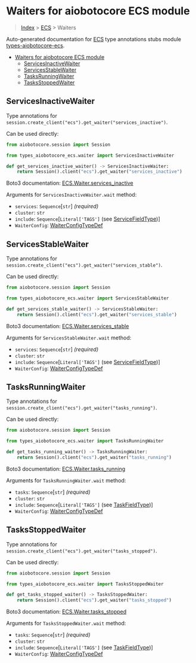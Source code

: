 <a id="waiters-for-aiobotocore-ecs-module"></a>

# Waiters for aiobotocore ECS module

> [Index](../README.md) > [ECS](./README.md) > Waiters

Auto-generated documentation for
[ECS](https://boto3.amazonaws.com/v1/documentation/api/latest/reference/services/ecs.html#ECS)
type annotations stubs module
[types-aiobotocore-ecs](https://pypi.org/project/types-aiobotocore-ecs/).

- [Waiters for aiobotocore ECS module](#waiters-for-aiobotocore-ecs-module)
  - [ServicesInactiveWaiter](#servicesinactivewaiter)
  - [ServicesStableWaiter](#servicesstablewaiter)
  - [TasksRunningWaiter](#tasksrunningwaiter)
  - [TasksStoppedWaiter](#tasksstoppedwaiter)

<a id="servicesinactivewaiter"></a>

## ServicesInactiveWaiter

Type annotations for
`session.create_client("ecs").get_waiter("services_inactive")`.

Can be used directly:

```python
from aiobotocore.session import Session

from types_aiobotocore_ecs.waiter import ServicesInactiveWaiter

def get_services_inactive_waiter() -> ServicesInactiveWaiter:
    return Session().client("ecs").get_waiter("services_inactive")
```

Boto3 documentation:
[ECS.Waiter.services_inactive](https://boto3.amazonaws.com/v1/documentation/api/latest/reference/services/ecs.html#ECS.Waiter.ServicesInactive)

Arguments for `ServicesInactiveWaiter.wait` method:

- `services`: `Sequence`\[`str`\] *(required)*
- `cluster`: `str`
- `include`: `Sequence`\[`Literal['TAGS']` (see
  [ServiceFieldType](./literals.md#servicefieldtype))\]
- `WaiterConfig`: [WaiterConfigTypeDef](./type_defs.md#waiterconfigtypedef)

<a id="servicesstablewaiter"></a>

## ServicesStableWaiter

Type annotations for
`session.create_client("ecs").get_waiter("services_stable")`.

Can be used directly:

```python
from aiobotocore.session import Session

from types_aiobotocore_ecs.waiter import ServicesStableWaiter

def get_services_stable_waiter() -> ServicesStableWaiter:
    return Session().client("ecs").get_waiter("services_stable")
```

Boto3 documentation:
[ECS.Waiter.services_stable](https://boto3.amazonaws.com/v1/documentation/api/latest/reference/services/ecs.html#ECS.Waiter.ServicesStable)

Arguments for `ServicesStableWaiter.wait` method:

- `services`: `Sequence`\[`str`\] *(required)*
- `cluster`: `str`
- `include`: `Sequence`\[`Literal['TAGS']` (see
  [ServiceFieldType](./literals.md#servicefieldtype))\]
- `WaiterConfig`: [WaiterConfigTypeDef](./type_defs.md#waiterconfigtypedef)

<a id="tasksrunningwaiter"></a>

## TasksRunningWaiter

Type annotations for
`session.create_client("ecs").get_waiter("tasks_running")`.

Can be used directly:

```python
from aiobotocore.session import Session

from types_aiobotocore_ecs.waiter import TasksRunningWaiter

def get_tasks_running_waiter() -> TasksRunningWaiter:
    return Session().client("ecs").get_waiter("tasks_running")
```

Boto3 documentation:
[ECS.Waiter.tasks_running](https://boto3.amazonaws.com/v1/documentation/api/latest/reference/services/ecs.html#ECS.Waiter.TasksRunning)

Arguments for `TasksRunningWaiter.wait` method:

- `tasks`: `Sequence`\[`str`\] *(required)*
- `cluster`: `str`
- `include`: `Sequence`\[`Literal['TAGS']` (see
  [TaskFieldType](./literals.md#taskfieldtype))\]
- `WaiterConfig`: [WaiterConfigTypeDef](./type_defs.md#waiterconfigtypedef)

<a id="tasksstoppedwaiter"></a>

## TasksStoppedWaiter

Type annotations for
`session.create_client("ecs").get_waiter("tasks_stopped")`.

Can be used directly:

```python
from aiobotocore.session import Session

from types_aiobotocore_ecs.waiter import TasksStoppedWaiter

def get_tasks_stopped_waiter() -> TasksStoppedWaiter:
    return Session().client("ecs").get_waiter("tasks_stopped")
```

Boto3 documentation:
[ECS.Waiter.tasks_stopped](https://boto3.amazonaws.com/v1/documentation/api/latest/reference/services/ecs.html#ECS.Waiter.TasksStopped)

Arguments for `TasksStoppedWaiter.wait` method:

- `tasks`: `Sequence`\[`str`\] *(required)*
- `cluster`: `str`
- `include`: `Sequence`\[`Literal['TAGS']` (see
  [TaskFieldType](./literals.md#taskfieldtype))\]
- `WaiterConfig`: [WaiterConfigTypeDef](./type_defs.md#waiterconfigtypedef)
